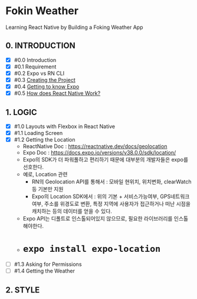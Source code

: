 # Fokin Weather 
Learning React Native by Building a Foking Weather App

## 0. INTRODUCTION 
-[x] \#0.0 Introduction <br/>
-[x] \#0.1 Requirement <br/>
-[x] \#0.2 Expo vs RN CLI <br/>
-[x] \#0.3 [Creating the Project](https://github.com/JungSWon/JavaScript/tree/master/05_01_React-by-Nomad#%EC%A0%84%EC%B2%98%EB%A6%AC-b) <br/>
-[x] \#0.4 [Getting to know Expo](https://github.com/JungSWon/JavaScript/tree/master/05_01_React-by-Nomad#%ED%99%98%EA%B2%BD%EC%84%A4%EC%A0%95-b) <br/>
-[x] \#0.5 [How does React Native Work?](https://github.com/JungSWon/JavaScript/tree/master/05_01_React-by-Nomad#what-is-react-native-) <br/>

## 1. LOGIC
-[x] \#1.0 Layouts with Flexbox in React Native <br/>
-[x] \#1.1 Loading Screen <br/>
-[x] \#1.2 Getting the Location <br/>
    - ReactNative Doc : https://reactnative.dev/docs/geolocation
    - Expo Doc : https://docs.expo.io/versions/v38.0.0/sdk/location/
    - Expo의 SDK가 더 파워풀하고 편리하기 때문에 대부분의 개발자들은 expo를 선호한다.
    - 예로, Location 관련 
        - RN의 Geolocation API를 통해서 : 모바일 현위치, 위치변화, clearWatch 등 기본만 지원
        - Expo의 Location SDK에서 : 위의 기본 + 서비스가능여부, GPS네트워크 여부, 주소를 위경도로 변환, 특정 지역에 사용자가 접근하거나 떠난 시점을 캐치하는 등의 데이터를 얻을 수 있다. 
    - Expo API는 디폴트로 인스톨되어있지 않으므로, 필요한 라이브러리를 인스톨해야한다.
    - # `expo install expo-location`  
-[ ] \#1.3 Asking for Permissions <br/>
-[ ] \#1.4 Getting the Weather <br/>

## 2. STYLE

